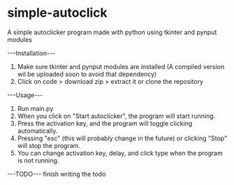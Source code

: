 # simple-autoclick
A simple autoclicker program made with python using tkinter and pynput modules

---Installation---
 1. Make sure tkinter and pynput modules are installed (A compiled version wil be uploaded soon to avoid that dependency)
 2. Click on code > download zip > extract it or clone the repository
 


---Usage---
1. Run main.py
2. When you click on "Start autoclicker", the program will start running.
3. Press the activation key, and the program will toggle clicking automatically.
4. Pressing "esc" (this will probably change in the future) or clicking "Stop" will stop the program.
5. You can change activation key, delay, and click type when the program is not running.

---TODO---
finish writing the todo
